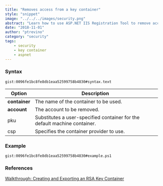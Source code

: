 ```yaml
---
title: "Removes access from a key container"
style: "snippet"
image: "../../../images/security.png"
abstract: "Learn how to use ASP.NET IIS Registration Tool to remove access from a RSA key container."
date: "2018-11-01"
author: "ptrevino"
category: "security"
tags:
    - security
    - key container
    - aspnet
---
```


<!-- start:abstract -->

### Syntax

`gist:0096fe1bc8fe8db1eaa52599758b4830#syntax.text`

| Option         | Description                                                               |
| -------------- | ------------------------------------------------------------------------- |
| **container**  | The name of the container to be used.                                     |
| **account**    | The account to be removed.                                                |
| pku            | Substitutes a user-specified container for the default machine container. |
| csp <provider> | Specifies the container provider to use.                                  |

<!-- end:abstract -->

### Example

`gist:0096fe1bc8fe8db1eaa52599758b4830#example.ps1`

### References
[Walkthrough: Creating and Exporting an RSA Key Container](https://msdn.microsoft.com/en-us/library/2w117ede.aspx)
